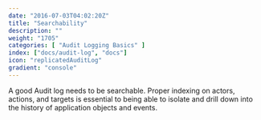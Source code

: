 ```yaml
---
date: "2016-07-03T04:02:20Z"
title: "Searchability"
description: ""
weight: "1705"
categories: [ "Audit Logging Basics" ]
index: ["docs/audit-log", "docs"]
icon: "replicatedAuditLog"
gradient: "console"
---
```


A good Audit log needs to be searchable. Proper indexing on actors, actions, and targets is essential to being able to isolate and drill down into the history of application objects and events.